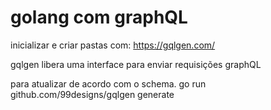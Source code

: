 # golang com graphQL

inicializar e criar pastas com:
https://gqlgen.com/

gqlgen libera uma interface para enviar requisições graphQL

para atualizar de acordo com o schema.
go run github.com/99designs/gqlgen generate 